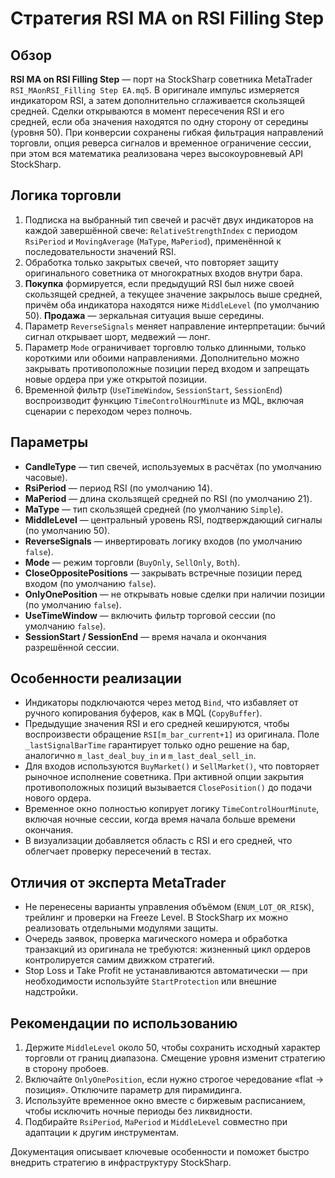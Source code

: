 # Стратегия RSI MA on RSI Filling Step

## Обзор
**RSI MA on RSI Filling Step** — порт на StockSharp советника MetaTrader `RSI_MAonRSI_Filling Step EA.mq5`. В оригинале импульс измеряется индикатором RSI, а затем дополнительно сглаживается скользящей средней. Сделки открываются в момент пересечения RSI и его средней, если оба значения находятся по одну сторону от середины (уровня 50). При конверсии сохранены гибкая фильтрация направлений торговли, опция реверса сигналов и временное ограничение сессии, при этом вся математика реализована через высокоуровневый API StockSharp.

## Логика торговли
1. Подписка на выбранный тип свечей и расчёт двух индикаторов на каждой завершённой свече: `RelativeStrengthIndex` с периодом `RsiPeriod` и `MovingAverage` (`MaType`, `MaPeriod`), применённой к последовательности значений RSI.
2. Обработка только закрытых свечей, что повторяет защиту оригинального советника от многократных входов внутри бара.
3. **Покупка** формируется, если предыдущий RSI был ниже своей скользящей средней, а текущее значение закрылось выше средней, причём оба индикатора находятся ниже `MiddleLevel` (по умолчанию 50). **Продажа** — зеркальная ситуация выше середины.
4. Параметр `ReverseSignals` меняет направление интерпретации: бычий сигнал открывает шорт, медвежий — лонг.
5. Параметр `Mode` ограничивает торговлю только длинными, только короткими или обоими направлениями. Дополнительно можно закрывать противоположные позиции перед входом и запрещать новые ордера при уже открытой позиции.
6. Временной фильтр (`UseTimeWindow`, `SessionStart`, `SessionEnd`) воспроизводит функцию `TimeControlHourMinute` из MQL, включая сценарии с переходом через полночь.

## Параметры
- **CandleType** — тип свечей, используемых в расчётах (по умолчанию часовые).
- **RsiPeriod** — период RSI (по умолчанию 14).
- **MaPeriod** — длина скользящей средней по RSI (по умолчанию 21).
- **MaType** — тип скользящей средней (по умолчанию `Simple`).
- **MiddleLevel** — центральный уровень RSI, подтверждающий сигналы (по умолчанию 50).
- **ReverseSignals** — инвертировать логику входов (по умолчанию `false`).
- **Mode** — режим торговли (`BuyOnly`, `SellOnly`, `Both`).
- **CloseOppositePositions** — закрывать встречные позиции перед входом (по умолчанию `false`).
- **OnlyOnePosition** — не открывать новые сделки при наличии позиции (по умолчанию `false`).
- **UseTimeWindow** — включить фильтр торговой сессии (по умолчанию `false`).
- **SessionStart / SessionEnd** — время начала и окончания разрешённой сессии.

## Особенности реализации
- Индикаторы подключаются через метод `Bind`, что избавляет от ручного копирования буферов, как в MQL (`CopyBuffer`).
- Предыдущие значения RSI и его средней кешируются, чтобы воспроизвести обращение `RSI[m_bar_current+1]` из оригинала. Поле `_lastSignalBarTime` гарантирует только одно решение на бар, аналогично `m_last_deal_buy_in` и `m_last_deal_sell_in`.
- Для входов используются `BuyMarket()` и `SellMarket()`, что повторяет рыночное исполнение советника. При активной опции закрытия противоположных позиций вызывается `ClosePosition()` до подачи нового ордера.
- Временное окно полностью копирует логику `TimeControlHourMinute`, включая ночные сессии, когда время начала больше времени окончания.
- В визуализации добавляется область с RSI и его средней, что облегчает проверку пересечений в тестах.

## Отличия от эксперта MetaTrader
- Не перенесены варианты управления объёмом (`ENUM_LOT_OR_RISK`), трейлинг и проверки на Freeze Level. В StockSharp их можно реализовать отдельными модулями защиты.
- Очередь заявок, проверка магического номера и обработка транзакций из оригинала не требуются: жизненный цикл ордеров контролируется самим движком стратегий.
- Stop Loss и Take Profit не устанавливаются автоматически — при необходимости используйте `StartProtection` или внешние надстройки.

## Рекомендации по использованию
1. Держите `MiddleLevel` около 50, чтобы сохранить исходный характер торговли от границ диапазона. Смещение уровня изменит стратегию в сторону пробоев.
2. Включайте `OnlyOnePosition`, если нужно строгое чередование «flat → позиция». Отключите параметр для пирамидинга.
3. Используйте временное окно вместе с биржевым расписанием, чтобы исключить ночные периоды без ликвидности.
4. Подбирайте `RsiPeriod`, `MaPeriod` и `MiddleLevel` совместно при адаптации к другим инструментам.

Документация описывает ключевые особенности и поможет быстро внедрить стратегию в инфраструктуру StockSharp.
